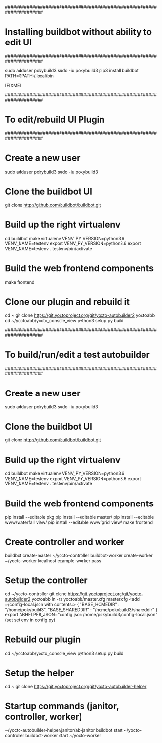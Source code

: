 ######################################################################
# Installing buildbot without ability to edit UI
######################################################################

sudo adduser pokybuild3
sudo -iu pokybuild3
pip3 install buildbot
PATH=$PATH:/.local/bin

[FIXME]


######################################################################
# To edit/rebuild UI Plugin
######################################################################

# Create a new user
sudo adduser pokybuild3
sudo -iu pokybuild3

# Clone the buildbot UI
git clone http://github.com/buildbot/buildbot.git

# Build up the right virtualenv
cd buildbot
make virtualenv VENV_PY_VERSION=python3.6 VENV_NAME=testenv
export VENV_PY_VERSION=python3.6 
export VENV_NAME=testenv
. testenv/bin/activate

# Build the web frontend components
make frontend

# Clone our plugin and rebuild it
cd ~
git clone https://git.yoctoproject.org/git/yocto-autobuilder2 yoctoabb
cd ~/yoctoabb/yocto_console_view
python3 setup.py build


######################################################################
# To build/run/edit a test autobuilder
######################################################################

# Create a new user
sudo adduser pokybuild3
sudo -iu pokybuild3

# Clone the buildbot UI
git clone http://github.com/buildbot/buildbot.git

# Build up the right virtualenv
cd buildbot
make virtualenv VENV_PY_VERSION=python3.6 VENV_NAME=testenv
export VENV_PY_VERSION=python3.6 
export VENV_NAME=testenv
. testenv/bin/activate

# Build the web frontend components
pip install --editable pkg
pip install --editable master/
pip install --editable www/waterfall_view/
pip install --editable www/grid_view/
make frontend

# Create controller and worker
buildbot create-master ~/yocto-controller
buildbot-worker create-worker ~/yocto-worker localhost example-worker pass

# Setup the controller
cd ~/yocto-controller
git clone https://git.yoctoproject.org/git/yocto-autobuilder2 yoctoabb
ln -rs yoctoabb/master.cfg master.cfg
<edit master.cfg services.py www.py config.py>
<add ~/config-local.json with contents:>
{
    "BASE_HOMEDIR" : "/home/pokybuild3",
    "BASE_SHAREDDIR" : "/home/pokybuild3/shareddir"
}
export ABHELPER_JSON="config.json /home/pokybuild3/config-local.json"
(set set env in config.py)

# Rebuild our plugin
cd ~/yoctoabb/yocto_console_view
python3 setup.py build

# Setup the helper
cd ~
git clone https://git.yoctoproject.org/git/yocto-autobuilder-helper

# Startup commands (janitor, controller, worker)
~/yocto-autobuilder-helper/janitor/ab-janitor
buildbot start ~/yocto-controller
buildbot-worker start ~/yocto-worker







